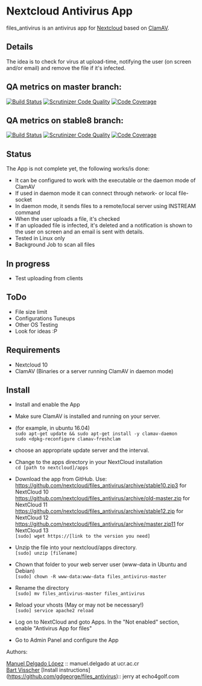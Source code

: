 # Nextcloud Antivirus App   

files_antivirus is an antivirus app for [Nextcloud](https://github.com/nextcloud) based on [ClamAV](http://www.clamav.net).

## Details

The idea is to check for virus at upload-time, notifying the user (on screen and/or email) and
remove the file if it's infected.

## QA metrics on master branch:

[![Build Status](https://travis-ci.org/nextcloud/files_antivirus.svg?branch=master)](https://travis-ci.org/nextcloud/files_antivirus/branches)
[![Scrutinizer Code Quality](https://scrutinizer-ci.com/g/nextcloud/files_antivirus/badges/quality-score.png?b=master)](https://scrutinizer-ci.com/g/nextcloud/files_antivirus/?branch=master)
[![Code Coverage](https://scrutinizer-ci.com/g/nextcloud/files_antivirus/badges/coverage.png?b=master)](https://scrutinizer-ci.com/g/nextcloud/files_antivirus/?branch=master)

## QA metrics on stable8 branch:

[![Build Status](https://travis-ci.org/nextcloud/files_antivirus.svg?branch=stable8)](https://travis-ci.org/nextcloud/files_antivirus/branches)
[![Scrutinizer Code Quality](https://scrutinizer-ci.com/g/nextcloud/files_antivirus/badges/quality-score.png?b=stable8)](https://scrutinizer-ci.com/g/nextcloud/files_antivirus/?branch=stable8)
[![Code Coverage](https://scrutinizer-ci.com/g/nextcloud/files_antivirus/badges/coverage.png?b=stable8)](https://scrutinizer-ci.com/g/nextcloud/files_antivirus/?branch=stable8)

## Status

The App is not complete yet, the following works/is done:
* It can be configured to work with the executable or the daemon mode of ClamAV
* If used in daemon mode it can connect through network- or local file-socket
* In daemon mode, it sends files to a remote/local server using INSTREAM command
* When the user uploads a file, it's checked
* If an uploaded file is infected, it's deleted and a notification is shown to the user on screen and an email is sent with details.
* Tested in Linux only
* Background Job to scan all files

## In progress

* Test uploading from clients

## ToDo

* File size limit
* Configurations Tuneups
* Other OS Testing
* Look for ideas :P

## Requirements

* Nextcloud 10
* ClamAV (Binaries or a server running ClamAV in daemon mode)


## Install

* Install and enable the App  
 * Make sure ClamAV is installed and running on your server.  
  * (for example, in ubuntu 16.04)  
```sudo apt-get update && sudo apt-get install -y clamav-daemon```  
```sudo <dpkg-reconfigure clamav-freshclam```  
 * choose an appropriate update server and the interval.  
 * Change to the apps directory in your NextCloud installation  
```cd [path to nextcloud]/apps```  
 * Download the app from GitHub. Use:  
  https://github.com/nextcloud/files_antivirus/archive/stable10.zip3 for NextCloud 10  
  https://github.com/nextcloud/files_antivirus/archive/old-master.zip for NextCloud 11    
  https://github.com/nextcloud/files_antivirus/archive/stable12.zip for NextCloud 12  
  https://github.com/nextcloud/files_antivirus/archive/master.zip11 for NextCloud 13  
```[sudo] wget https://[link to the version you need]```  
 * Unzip the file into your nextcloud/apps directory.  
```[sudo] unzip [filename]```  
 * Chown that folder to your web server user (www-data in Ubuntu and Debian)  
```[sudo] chown -R www-data:www-data files_antivirus-master```  
 * Rename the directory  
```[sudo] mv files_antivirus-master files_antivirus```  
 * Reload your vhosts (May or may not be necessary!)  
```[sudo] service apache2 reload```  
 * Log on to NextCloud and goto Apps. In the "Not enabled" section, enable "Antivirus App for files"  

* Go to Admin Panel and configure the App


Authors:

[Manuel Delgado López](https://github.com/valarauco/) :: manuel.delgado at ucr.ac.cr  
[Bart Visscher](https://github.com/bartv2/)
[Install instructions] (https://github.com/gdgeorge/files_antivirus):: jerry at echo4golf.com
